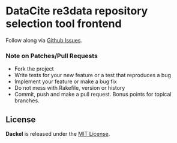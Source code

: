 # DataCite re3data repository selection tool frontend

Follow along via [Github Issues](https://github.com/datacite/dackel/issues).

### Note on Patches/Pull Requests

* Fork the project
* Write tests for your new feature or a test that reproduces a bug
* Implement your feature or make a bug fix
* Do not mess with Rakefile, version or history
* Commit, push and make a pull request. Bonus points for topical branches.

## License

**Dackel** is released under the [MIT License](https://github.com/datacite/dackel/blob/master/LICENSE).